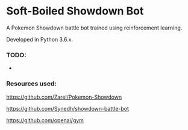 # Soft-Boiled Showdown Bot
A Pokemon Showdown battle bot trained using reinforcement learning.

Developed in Python 3.6.x.

### TODO:
- 

### Resources used:
https://github.com/Zarel/Pokemon-Showdown

https://github.com/Synedh/showdown-battle-bot

https://github.com/openai/gym

